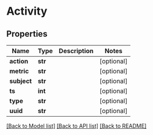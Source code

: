 # Activity

## Properties
Name | Type | Description | Notes
------------ | ------------- | ------------- | -------------
**action** | **str** |  | [optional] 
**metric** | **str** |  | [optional] 
**subject** | **str** |  | [optional] 
**ts** | **int** |  | [optional] 
**type** | **str** |  | [optional] 
**uuid** | **str** |  | [optional] 

[[Back to Model list]](../README.md#documentation-for-models) [[Back to API list]](../README.md#documentation-for-api-endpoints) [[Back to README]](../README.md)


